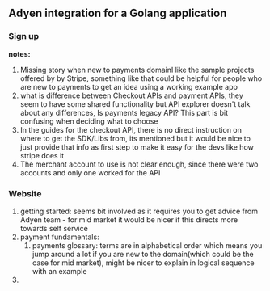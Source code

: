 ## Adyen integration for a Golang application

### Sign up

**notes:**

1. Missing story when new to payments domainI like the sample projects offered by by Stripe, something like that could be helpful for people who are new to payments to get an idea using a working example app
2. what is difference between Checkout APIs and payment APIs, they seem to have some shared functionality but API explorer doesn't talk about any differences, Is payments legacy API? This part is bit confusing when deciding what to choose
3. In the guides for the checkout API, there is no direct instruction on where to get the SDK/Libs from, its mentioned but it would be nice to just provide that info as first step to make it easy for the devs like how stripe does it
4. The merchant account to use is not clear enough, since there were two accounts and only one worked for the API

### Website

1. getting started: seems bit involved as it requires you to get advice from Adyen team - for mid market it would be nicer if this directs more towards self service
2. payment fundamentals:
   1. payments glossary: terms are in alphabetical order which means you jump around a lot if you are new to the domain(which could be the case for mid market), might be nicer to explain in logical sequence with an example
3.
